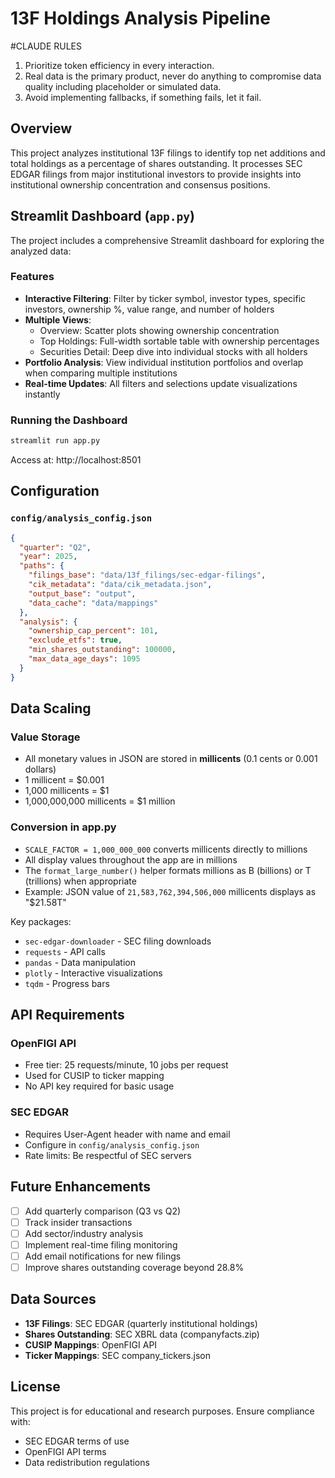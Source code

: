 ﻿# 13F Holdings Analysis Pipeline

#CLAUDE RULES
1. Prioritize token efficiency in every interaction.
2. Real data is the primary product, never do anything to compromise data quality including placeholder or simulated data.
3. Avoid implementing fallbacks, if something fails, let it fail.

## Overview
This project analyzes institutional 13F filings to identify top net additions and total holdings as a percentage of shares outstanding. It processes SEC EDGAR filings from major institutional investors to provide insights into institutional ownership concentration and consensus positions.

## Streamlit Dashboard (`app.py`)

The project includes a comprehensive Streamlit dashboard for exploring the analyzed data:

### Features
- **Interactive Filtering**: Filter by ticker symbol, investor types, specific investors, ownership %, value range, and number of holders
- **Multiple Views**:
  - Overview: Scatter plots showing ownership concentration
  - Top Holdings: Full-width sortable table with ownership percentages
  - Securities Detail: Deep dive into individual stocks with all holders
- **Portfolio Analysis**: View individual institution portfolios and overlap when comparing multiple institutions
- **Real-time Updates**: All filters and selections update visualizations instantly

### Running the Dashboard
```bash
streamlit run app.py
```
Access at: http://localhost:8501


## Configuration

### `config/analysis_config.json`
```json
{
  "quarter": "Q2",
  "year": 2025,
  "paths": {
    "filings_base": "data/13f_filings/sec-edgar-filings",
    "cik_metadata": "data/cik_metadata.json",
    "output_base": "output",
    "data_cache": "data/mappings"
  },
  "analysis": {
    "ownership_cap_percent": 101,
    "exclude_etfs": true,
    "min_shares_outstanding": 100000,
    "max_data_age_days": 1095
  }
}
```

## Data Scaling

### Value Storage
- All monetary values in JSON are stored in **millicents** (0.1 cents or 0.001 dollars)
- 1 millicent = $0.001
- 1,000 millicents = $1
- 1,000,000,000 millicents = $1 million

### Conversion in app.py
- `SCALE_FACTOR = 1,000_000_000` converts millicents directly to millions
- All display values throughout the app are in millions
- The `format_large_number()` helper formats millions as B (billions) or T (trillions) when appropriate
- Example: JSON value of `21,583,762,394,506,000` millicents displays as "$21.58T"

Key packages:
- `sec-edgar-downloader` - SEC filing downloads
- `requests` - API calls
- `pandas` - Data manipulation
- `plotly` - Interactive visualizations
- `tqdm` - Progress bars

## API Requirements

### OpenFIGI API
- Free tier: 25 requests/minute, 10 jobs per request
- Used for CUSIP to ticker mapping
- No API key required for basic usage

### SEC EDGAR
- Requires User-Agent header with name and email
- Configure in `config/analysis_config.json`
- Rate limits: Be respectful of SEC servers


## Future Enhancements

- [ ] Add quarterly comparison (Q3 vs Q2)
- [ ] Track insider transactions
- [ ] Add sector/industry analysis
- [ ] Implement real-time filing monitoring
- [ ] Add email notifications for new filings
- [ ] Improve shares outstanding coverage beyond 28.8%

## Data Sources

- **13F Filings**: SEC EDGAR (quarterly institutional holdings)
- **Shares Outstanding**: SEC XBRL data (companyfacts.zip)
- **CUSIP Mappings**: OpenFIGI API
- **Ticker Mappings**: SEC company_tickers.json

## License

This project is for educational and research purposes. Ensure compliance with:
- SEC EDGAR terms of use
- OpenFIGI API terms
- Data redistribution regulations
